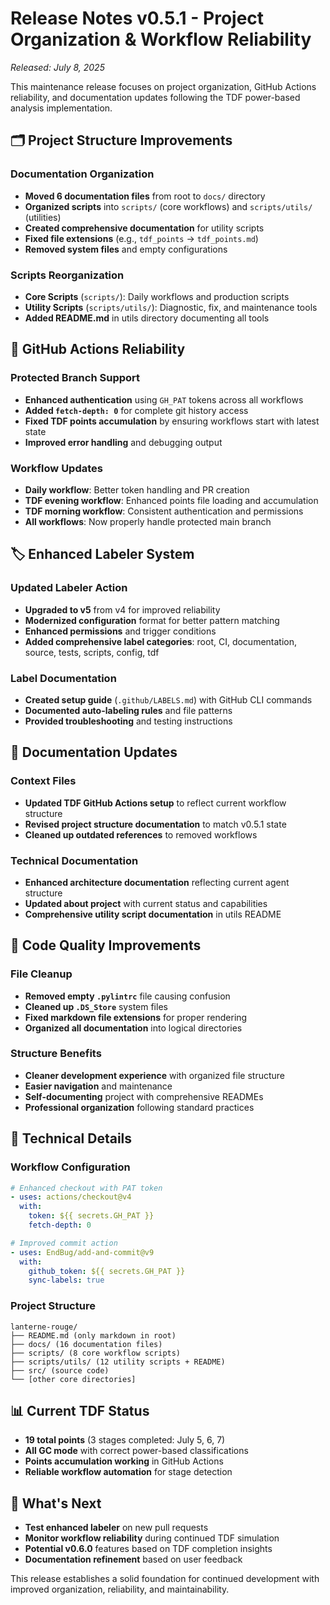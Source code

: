 # Release Notes v0.5.1 - Project Organization & Workflow Reliability

*Released: July 8, 2025*

This maintenance release focuses on project organization, GitHub Actions reliability, and documentation updates following the TDF power-based analysis implementation.

## 🗂️ Project Structure Improvements

### Documentation Organization
- **Moved 6 documentation files** from root to `docs/` directory
- **Organized scripts** into `scripts/` (core workflows) and `scripts/utils/` (utilities)
- **Created comprehensive documentation** for utility scripts
- **Fixed file extensions** (e.g., `tdf_points` → `tdf_points.md`)
- **Removed system files** and empty configurations

### Scripts Reorganization  
- **Core Scripts** (`scripts/`): Daily workflows and production scripts
- **Utility Scripts** (`scripts/utils/`): Diagnostic, fix, and maintenance tools
- **Added README.md** in utils directory documenting all tools

## 🤖 GitHub Actions Reliability

### Protected Branch Support
- **Enhanced authentication** using `GH_PAT` tokens across all workflows
- **Added `fetch-depth: 0`** for complete git history access
- **Fixed TDF points accumulation** by ensuring workflows start with latest state
- **Improved error handling** and debugging output

### Workflow Updates
- **Daily workflow**: Better token handling and PR creation
- **TDF evening workflow**: Enhanced points file loading and accumulation
- **TDF morning workflow**: Consistent authentication and permissions
- **All workflows**: Now properly handle protected main branch

## 🏷️ Enhanced Labeler System

### Updated Labeler Action
- **Upgraded to v5** from v4 for improved reliability
- **Modernized configuration** format for better pattern matching
- **Enhanced permissions** and trigger conditions
- **Added comprehensive label categories**: root, CI, documentation, source, tests, scripts, config, tdf

### Label Documentation
- **Created setup guide** (`.github/LABELS.md`) with GitHub CLI commands
- **Documented auto-labeling rules** and file patterns
- **Provided troubleshooting** and testing instructions

## 📖 Documentation Updates

### Context Files
- **Updated TDF GitHub Actions setup** to reflect current workflow structure
- **Revised project structure documentation** to match v0.5.1 state
- **Cleaned up outdated references** to removed workflows

### Technical Documentation
- **Enhanced architecture documentation** reflecting current agent structure
- **Updated about project** with current status and capabilities
- **Comprehensive utility script documentation** in utils README

## 🧹 Code Quality Improvements

### File Cleanup
- **Removed empty `.pylintrc`** file causing confusion
- **Cleaned up `.DS_Store`** system files
- **Fixed markdown file extensions** for proper rendering
- **Organized all documentation** into logical directories

### Structure Benefits
- **Cleaner development experience** with organized file structure
- **Easier navigation** and maintenance
- **Self-documenting** project with comprehensive READMEs
- **Professional organization** following standard practices

## 🔧 Technical Details

### Workflow Configuration
```yaml
# Enhanced checkout with PAT token
- uses: actions/checkout@v4
  with:
    token: ${{ secrets.GH_PAT }}
    fetch-depth: 0

# Improved commit action
- uses: EndBug/add-and-commit@v9
  with:
    github_token: ${{ secrets.GH_PAT }}
    sync-labels: true
```

### Project Structure
```
lanterne-rouge/
├── README.md (only markdown in root)
├── docs/ (16 documentation files)
├── scripts/ (8 core workflow scripts)
├── scripts/utils/ (12 utility scripts + README)
├── src/ (source code)
└── [other core directories]
```

## 📊 Current TDF Status

- **19 total points** (3 stages completed: July 5, 6, 7)
- **All GC mode** with correct power-based classifications
- **Points accumulation working** in GitHub Actions
- **Reliable workflow automation** for stage detection

## 🚀 What's Next

- **Test enhanced labeler** on new pull requests
- **Monitor workflow reliability** during continued TDF simulation
- **Potential v0.6.0** features based on TDF completion insights
- **Documentation refinement** based on user feedback

This release establishes a solid foundation for continued development with improved organization, reliability, and maintainability.
